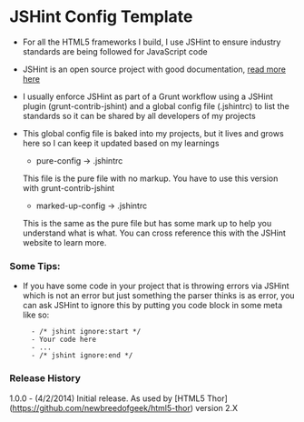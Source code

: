 JSHint Config Template
========================

* For all the HTML5 frameworks I build, I use JSHint to ensure industry standards are being followed for JavaScript code

* JSHint is an open source project with good documentation, [read more here](http://jshint.com/)

* I usually enforce JSHint as part of a Grunt workflow using a JSHint plugin (grunt-contrib-jshint) and a global config file (.jshintrc) to list the standards so it can be shared by all developers of my projects

* This global config file is baked into my projects, but it lives and grows here so I can keep it updated based on my learnings

    * pure-config -> .jshintrc

    This file is the pure file with no markup. You have to use this version with grunt-contrib-jshint

    * marked-up-config -> .jshintrc

    This is the same as the pure file but has some mark up to help you understand what is what. You can cross reference this with the JSHint website to learn more.


### Some Tips:

* If you have some code in your project that is throwing errors via JSHint which is not an error but just something the parser thinks is as error, you can ask JSHint to ignore this by putting you code block in some meta like so:

        - /* jshint ignore:start */
        - Your code here
        - ...
        - /* jshint ignore:end */


### Release History
1.0.0 - (4/2/2014) Initial release. As used by [HTML5 Thor] (https://github.com/newbreedofgeek/html5-thor) version 2.X